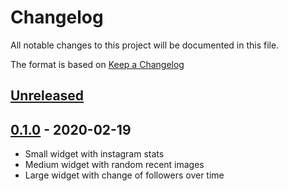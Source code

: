 # Changelog

All notable changes to this project will be documented in this file.

The format is based on [Keep a Changelog](https://keepachangelog.com/en/1.0.0/)

## [Unreleased]

## [0.1.0] - 2020-02-19

- Small widget with instagram stats
- Medium widget with random recent images
- Large widget with change of followers over time

[Unreleased]: https://github.com/wiebecommajonas/instgram-widget/compare/v0.1.0...HEAD
[0.1.0]: https://github.com/wiebecommajonas/instagram-widget/releases/tag/v0.1.0
